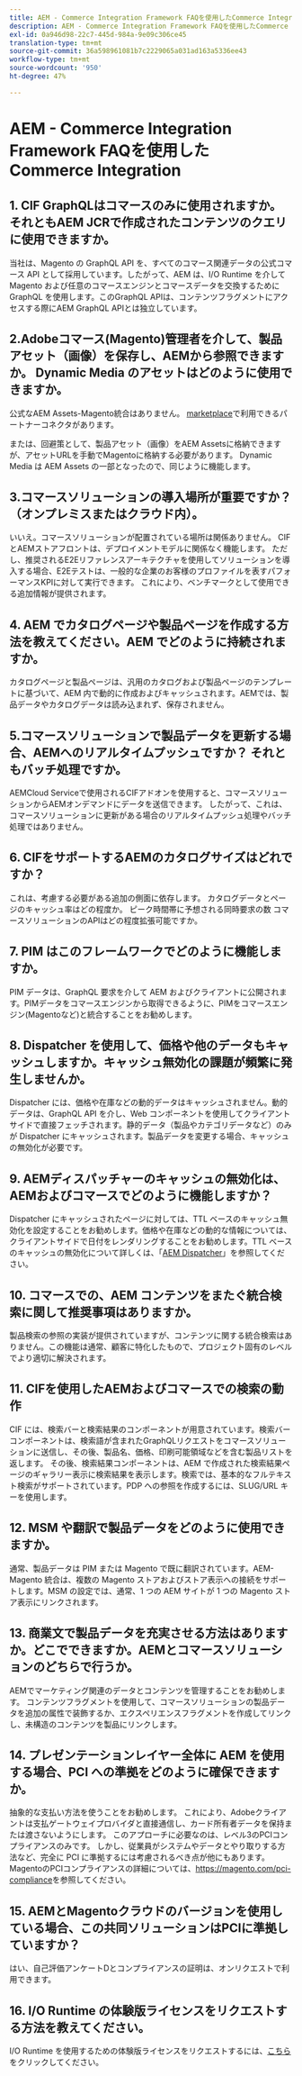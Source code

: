 ```yaml
---
title: AEM - Commerce Integration Framework FAQを使用したCommerce Integration
description: AEM - Commerce Integration Framework FAQを使用したCommerce Integration
exl-id: 0a946d98-22c7-445d-984a-9e09c306ce45
translation-type: tm+mt
source-git-commit: 36a598961081b7c2229065a031ad163a5336ee43
workflow-type: tm+mt
source-wordcount: '950'
ht-degree: 47%

---
```


# AEM - Commerce Integration Framework FAQを使用したCommerce Integration

## 1. CIF GraphQLはコマースのみに使用されますか。それともAEM JCRで作成されたコンテンツのクエリに使用できますか。

当社は、Magento の GraphQL API を、すべてのコマース関連データの公式コマース API として採用しています。したがって、AEM は、I/O Runtime を介して Magento および任意のコマースエンジンとコマースデータを交換するために GraphQL を使用します。このGraphQL APIは、コンテンツフラグメントにアクセスする際にAEM GraphQL APIとは独立しています。

## 2.Adobeコマース(Magento)管理者を介して、製品アセット（画像）を保存し、AEMから参照できますか。 Dynamic Media のアセットはどのように使用できますか。

公式なAEM Assets-Magento統合はありません。 [marketplace](https://marketplace.magento.com/bounteous-dam.html)で利用できるパートナーコネクタがあります。

または、回避策として、製品アセット（画像）をAEM Assetsに格納できますが、アセットURLを手動でMagentoに格納する必要があります。 Dynamic Media は AEM Assets の一部となったので、同じように機能します。

## 3.コマースソリューションの導入場所が重要ですか？ （オンプレミスまたはクラウド内）。

いいえ。コマースソリューションが配置されている場所は関係ありません。 CIFとAEMストアフロントは、デプロイメントモデルに関係なく機能します。 ただし、推奨されるE2Eリファレンスアーキテクチャを使用してソリューションを導入する場合、E2Eテストは、一般的な企業のお客様のプロファイルを表すパフォーマンスKPIに対して実行できます。 これにより、ベンチマークとして使用できる追加情報が提供されます。

## 4. AEM でカタログページや製品ページを作成する方法を教えてください。AEM でどのように持続されますか。

カタログページと製品ページは、汎用のカタログおよび製品ページのテンプレートに基づいて、AEM 内で動的に作成およびキャッシュされます。AEMでは、製品データやカタログデータは読み込まれず、保存されません。

## 5.コマースソリューションで製品データを更新する場合、AEMへのリアルタイムプッシュですか？ それともバッチ処理ですか。

AEMCloud Serviceで使用されるCIFアドオンを使用すると、コマースソリューションからAEMオンデマンドにデータを送信できます。 したがって、これは、コマースソリューションに更新がある場合のリアルタイムプッシュ処理やバッチ処理ではありません。

## 6. CIFをサポートするAEMのカタログサイズはどれですか？

これは、考慮する必要がある追加の側面に依存します。 カタログデータとページのキャッシュ率はどの程度か。 ピーク時間帯に予想される同時要求の数 コマースソリューションのAPIはどの程度拡張可能ですか。

## 7. PIM はこのフレームワークでどのように機能しますか。

PIM データは、GraphQL 要求を介して AEM およびクライアントに公開されます。PIMデータをコマースエンジンから取得できるように、PIMをコマースエンジン(Magentoなど)と統合することをお勧めします。

## 8. Dispatcher を使用して、価格や他のデータもキャッシュしますか。キャッシュ無効化の課題が頻繁に発生しませんか。

Dispatcher には、価格や在庫などの動的データはキャッシュされません。動的データは、GraphQL API を介し、Web コンポーネントを使用してクライアントサイドで直接フェッチされます。静的データ（製品やカテゴリデータなど）のみが Dispatcher にキャッシュされます。製品データを変更する場合、キャッシュの無効化が必要です。

## 9. AEMディスパッチャーのキャッシュの無効化は、AEMおよびコマースでどのように機能しますか？

Dispatcher にキャッシュされたページに対しては、TTL ベースのキャッシュ無効化を設定することをお勧めします。価格や在庫などの動的な情報については、クライアントサイドで日付をレンダリングすることをお勧めします。TTL ベースのキャッシュの無効化について詳しくは、「[AEM Dispatcher](https://helpx.adobe.com/jp/experience-manager/kb/optimizing-the-dispatcher-cache.html)」を参照してください。

## 10. コマースでの、AEM コンテンツをまたぐ統合検索に関して推奨事項はありますか。

製品検索の参照の実装が提供されていますが、コンテンツに関する統合検索はありません。この機能は通常、顧客に特化したもので、プロジェクト固有のレベルでより適切に解決されます。

## 11. CIFを使用したAEMおよびコマースでの検索の動作

CIF には、検索バーと検索結果のコンポーネントが用意されています。検索バーコンポーネントは、検索語が含まれたGraphQLリクエストをコマースソリューションに送信し、その後、製品名、価格、印刷可能領域などを含む製品リストを返します。 その後、検索結果コンポーネントは、AEM で作成された検索結果ページのギャラリー表示に検索結果を表示します。検索では、基本的なフルテキスト検索がサポートされています。PDP への参照を作成するには、SLUG/URL キーを使用します。

## 12. MSM や翻訳で製品データをどのように使用できますか。

通常、製品データは PIM または Magento で既に翻訳されています。AEM-Magento 統合は、複数の Magento ストアおよびストア表示への接続をサポートします。MSM の設定では、通常、1 つの AEM サイトが 1 つの Magento ストア表示にリンクされます。

## 13. 商業文で製品データを充実させる方法はありますか。どこでできますか。AEMとコマースソリューションのどちらで行うか。

AEMでマーケティング関連のデータとコンテンツを管理することをお勧めします。 コンテンツフラグメントを使用して、コマースソリューションの製品データを追加の属性で装飾するか、エクスペリエンスフラグメントを作成してリンクし、未構造のコンテンツを製品にリンクします。

## 14. プレゼンテーションレイヤー全体に AEM を使用する場合、PCI への準拠をどのように確保できますか。

抽象的な支払い方法を使うことをお勧めします。 これにより、Adobeクライアントは支払ゲートウェイプロバイダと直接通信し、カード所有者データを保持または渡さないようにします。 このアプローチに必要なのは、レベル3のPCIコンプライアンスのみです。 しかし、従業員がシステムやデータとやり取りする方法など、完全に PCI に準拠するには考慮されるべき点が他にもあります。MagentoのPCIコンプライアンスの詳細については、<https://magento.com/pci-compliance>を参照してください。

## 15. AEMとMagentoクラウドのバージョンを使用している場合、この共同ソリューションはPCIに準拠していますか？

はい、自己評価アンケートDとコンプライアンスの証明は、オンリクエストで利用できます。

## 16. I/O Runtime の体験版ライセンスをリクエストする方法を教えてください。

I/O Runtime を使用するための体験版ライセンスをリクエストするには、[こちら](https://adobeio.typeform.com/to/obqgRm)をクリックしてください。

